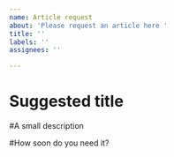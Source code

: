```yaml
---
name: Article request
about: 'Please request an article here '
title: ''
labels: ''
assignees: ''

---
```


# Suggested title

#A small description 

#How soon do you need it?
